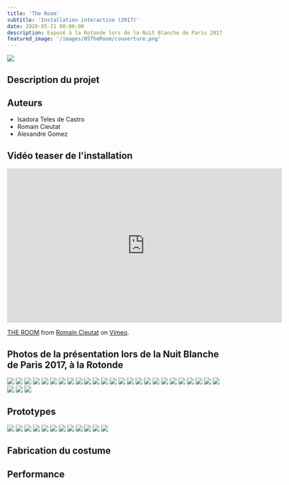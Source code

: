 ```yaml
---
title: 'The Room'
subtitle: 'Installation interactive (2017)'
date: 2020-05-21 00:00:00
description: Exposé à la Rotonde lors de la Nuit Blanche de Paris 2017
featured_image: '/images/05TheRoom/couverture.png'
---
```


![](/images/05TheRoom/image.jpg)

## Description du projet

## Auteurs
- Isadora Teles de Castro
- Romain Cieutat
- Alexandre Gomez

## Vidéo teaser de l'installation

<iframe src="https://player.vimeo.com/video/237886282" width="640" height="360" frameborder="0" allow="autoplay; fullscreen" allowfullscreen></iframe>
<p><a href="https://vimeo.com/237886282">THE ROOM</a> from <a href="https://vimeo.com/romaincieutat">Romain Cieutat</a> on <a href="https://vimeo.com">Vimeo</a>.</p>

## Photos de la présentation lors de la Nuit Blanche de Paris 2017, à la Rotonde
<div class="gallery" data-columns="6">
	<img src="/images/05TheRoom/galerie01/01.jpg">
    <img src="/images/05TheRoom/galerie01/02.jpg">
    <img src="/images/05TheRoom/galerie01/03.jpg">
    <img src="/images/05TheRoom/galerie01/04.jpg">
    <img src="/images/05TheRoom/galerie01/05.jpg">
    <img src="/images/05TheRoom/galerie01/06.jpg">
    <img src="/images/05TheRoom/galerie01/07.jpg">
    <img src="/images/05TheRoom/galerie01/08.jpg">
    <img src="/images/05TheRoom/galerie01/09.jpg">
    <img src="/images/05TheRoom/galerie01/10.jpg">
    <img src="/images/05TheRoom/galerie01/11.jpg">
    <img src="/images/05TheRoom/galerie01/12.jpg">
    <img src="/images/05TheRoom/galerie01/13.jpg">
    <img src="/images/05TheRoom/galerie01/14.jpg">
    <img src="/images/05TheRoom/galerie01/15.jpg">
    <img src="/images/05TheRoom/galerie01/16.jpg">
    <img src="/images/05TheRoom/galerie01/17.jpg">
    <img src="/images/05TheRoom/galerie01/18.jpg">
    <img src="/images/05TheRoom/galerie01/19.jpg">
    <img src="/images/05TheRoom/galerie01/20.jpg">
    <img src="/images/05TheRoom/galerie01/21.jpg">
    <img src="/images/05TheRoom/galerie01/22.jpg">
    <img src="/images/05TheRoom/galerie01/23.jpg">
    <img src="/images/05TheRoom/galerie01/24.jpg">
    <img src="/images/05TheRoom/galerie01/25.jpg">
    <img src="/images/05TheRoom/galerie01/26.jpg">
    <img src="/images/05TheRoom/galerie01/27.jpg">
    <img src="/images/05TheRoom/galerie01/28.jpg">
</div>

## Prototypes
<div class="gallery" data-columns="6">
	<img src="/images/05TheRoom/galerie02/insta.gif">
    <img src="/images/05TheRoom/galerie02/insta001.gif">
    <img src="/images/05TheRoom/galerie02/insta002.gif">
    <img src="/images/05TheRoom/galerie02/insta003.gif">
    <img src="/images/05TheRoom/galerie02/insta004.gif">
    <img src="/images/05TheRoom/galerie02/insta005.gif">
    <img src="/images/05TheRoom/galerie02/insta006.gif">
    <img src="/images/05TheRoom/galerie02/insta007.gif">
    <img src="/images/05TheRoom/galerie02/insta008.gif">
    <img src="/images/05TheRoom/galerie02/insta009.gif">
    <img src="/images/05TheRoom/galerie02/insta010.gif">
    <img src="/images/05TheRoom/galerie02/insta011.gif">
</div>


## Fabrication du costume



## Performance

